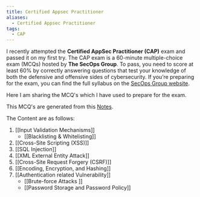 ```yaml
---
title: Certified Appsec Practitioner
aliases:
  - Certified Appsec Practitioner
tags:
  - CAP
---
```

I recently attempted the **Certified AppSec Practitioner (CAP)** exam and passed it on my first try. The CAP exam is a 60-minute multiple-choice exam (MCQs) hosted by **The SecOps Group**. To pass, you need to score at least 60% by correctly answering questions that test your knowledge of both the defensive and offensive sides of cybersecurity. If you’re preparing for the exam, you can find the full syllabus on the [SecOps Group website](https://secops.group/pentesting-exams/certified-application-security-practitioner/).

Here I am sharing the MCQ's which I have used to prepare for the exam.

This MCQ's are generated from this [Notes](https://github.com/prasadpanchbhai/CertifiedAppsecPractitioner).

The Content are as follows:

1. [[Input Validation Mechanisms]]
	- [[Blacklisting & Whitelisting]]
2. [[Cross-Site Scripting (XSS)]]
3. [[SQL Injection]]
4. [[XML External Entity Attack]]
5. [[Cross-Site Request Forgery (CSRF)]]
6. [[Encoding, Encryption, and Hashing]]
7. [[Authentication related Vulnerability]]
	- [[Brute-force Attacks ]]
	- [[Password Storage and Password Policy]]